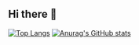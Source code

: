 ## Hi there 👋

<!--
**12seungheon/12seungheon** is a ✨ _special_ ✨ repository because its `README.md` (this file) appears on your GitHub profile.

Here are some ideas to get you started:

- 🔭 I’m currently working on ...
- 🌱 I’m currently learning ...
- 👯 I’m looking to collaborate on ...
- 🤔 I’m looking for help with ...
- 💬 Ask me about ...
- 📫 How to reach me: ...
- 😄 Pronouns: ...
- ⚡ Fun fact: ...
-->

[![Top Langs](https://github-readme-stats.vercel.app/api/top-langs/?username=12seungheon)](https://github.com/anuraghazra/github-readme-stats)  [![Anurag's GitHub stats](https://github-readme-stats.vercel.app/api?username=12seungheon)](https://github.com/anuraghazra/github-readme-stats)

 

